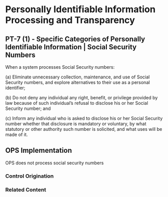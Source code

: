 # Personally Identifiable Information Processing and Transparency
## PT-7 (1) - Specific Categories of Personally Identifiable Information | Social Security Numbers

When a system processes Social Security numbers:

(a) Eliminate unnecessary collection, maintenance, and use of Social Security numbers, and explore alternatives to their use as a personal identifier;

(b) Do not deny any individual any right, benefit, or privilege provided by law because of such individual’s refusal to disclose his or her Social Security number; and

(c) Inform any individual who is asked to disclose his or her Social Security number whether that disclosure is mandatory or voluntary, by what statutory or other authority such number is solicited, and what uses will be made of it.

## OPS Implementation

OPS does not process social security numbers

### Control Origination


### Related Content
